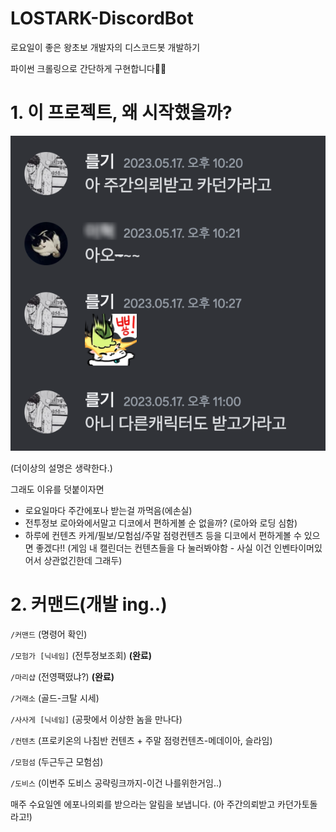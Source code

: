 # LOSTARK-DiscordBot
로요일이 좋은 왕초보 개발자의 디스코드봇 개발하기

파이썬 크롤링으로 간단하게 구현합니다👩‍💻
# 1. 이 프로젝트, 왜 시작했을까?
![discord](/img/discord.png)

(더이상의 설명은 생략한다.)

그래도 이유를 덧붙이자면
- 로요일마다 주간에포나 받는걸 까먹음(에손실)
- 전투정보 로아와에서말고 디코에서 편하게볼 순 없을까? (로아와 로딩 심함)
- 하루에 컨텐츠 카게/필보/모험섬/주말 점령컨텐츠 등을 디코에서 편하게볼 수 있으면 좋겠다!! (게임 내 캘린더는 컨텐츠들을 다 눌러봐야함 - 사실 이건 인벤타이머있어서 상관없긴한데 그래두)
# 2. 커맨드(개발 ing..)
`/커맨드` (명령어 확인)

`/모험가 [닉네임]` (전투정보조회) **(완료)**

`/마리샵` (전영팩떴냐?) **(완료)**

`/거래소` (골드-크탈 시세)

`/사사게 [닉네임]` (공팟에서 이상한 놈을 만나다)

`/컨텐츠` (프로키온의 나침반 컨텐츠 + 주말 점령컨텐츠-메데이아, 슬라임)

`/모험섬` (두근두근 모험섬)

`/도비스` (이번주 도비스 공략링크까지-이건 나를위한거임..)

매주 수요일엔 에포나의뢰를 받으라는 알림을 보냅니다. (아 주간의뢰받고 카던가토돌라고!)
